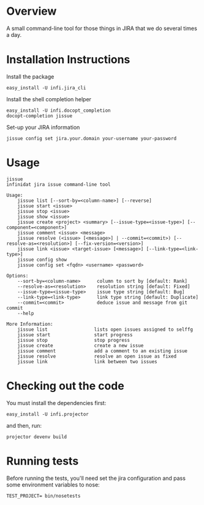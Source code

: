 Overview
========
A small command-line tool for those things in JIRA that we do several times a day.


Installation Instructions
=========================

Install the package

    easy_install -U infi.jira_cli

Install the shell completion helper

    easy_install -U infi.docopt_completion
    docopt-completion jissue

Set-up your JIRA information

    jissue config set jira.your.domain your-username your-password


Usage
=========================

    jissue
    infinidat jira issue command-line tool

    Usage:
        jissue list [--sort-by=<column-name>] [--reverse]
        jissue start <issue>
        jissue stop <issue>
        jissue show <issue>
        jissue create <project> <summary> [--issue-type=<issue-type>] [--component=<component>]
        jissue comment <issue> <message>
        jissue resolve (<issue> [<message>] | --commit=<commit>) [--resolve-as=<resolution>] [--fix-version=<version>]
        jissue link <issue> <target-issue> [<message>] [--link-type=<link-type>]
        jissue config show
        jissue config set <fqdn> <username> <password>

    Options:
        --sort-by=<column-name>      column to sort by [default: Rank]
        --resolve-as=<resolution>    resolution string [default: Fixed]
        --issue-type=<issue-type>    issue type string [default: Bug]
        --link-type=<link-type>      link type string [default: Duplicate]
        --commit=<commit>            deduce issue and message from git commit
        --help

    More Information:
        jissue list                 lists open issues assigned to selffg
        jissue start                start progress
        jissue stop                 stop progress
        jissue create               create a new issue
        jissue comment              add a comment to an existing issue
        jissue resolve              resolve an open issue as fixed
        jissue link                 link between two issues


Checking out the code
=====================

You must install the dependencies first:

    easy_install -U infi.projector

and then, run:

    projector devenv build


Running tests
=============

Before running the tests, you'll need set the jira configuration and pass some environment variables to nose:

    TEST_PROJECT= bin/nosetests